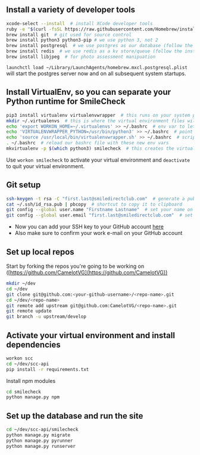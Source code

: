 ## Install a variety of developer tools

```bash
xcode-select --install  # install XCode developer tools
ruby -e "$(curl -fsSL https://raw.githubusercontent.com/Homebrew/install/master/install)"  # install HomeBrew
brew install git  # git used for source control
brew install python3 python3-pip # we use python 3, not 2
brew install postgresql  # we use postgres as our database (follow the instructions this command spits out too)
brew install redis  # we use redis as a kv store/queue (follow the instructions for this one as well)
brew install libjpeg  # for photo assessment manipuation
```
`launchctl load ~/Library/LaunchAgents/homebrew.mxcl.postgresql.plist` will start the postgres server now and on all subsequent system startups.
## Install VirtualEnv, so you can separate your Python runtime for SmileCheck

```bash
pip3 install virtualenv virtualenvwrapper  # this runs on your system python
mkdir ~/.virtualenvs  # this is where the virtual environment files will live
echo 'export WORKON_HOME=~/.virtualenvs' >> ~/.bashrc  # env var to let virtualenv know where to keep files
echo 'VIRTUALENVWRAPPER_PYTHON=/usr/bin/python3' >> ~/.bashrc  # point it to correct python version
echo 'source /usr/local/bin/virtualenvwrapper.sh' >> ~/.bashrc  # script that sets up aliases
. ~/.bashrc  # reload our bashrc file with these new env vars
mkvirtualenv -p $(which python3) smilecheck  # this creates the virtual environment
```

Use `workon smilecheck` to activate your virtual environment and `deactivate` to quit your virtual environment.

## Git setup

```bash
ssh-keygen -t rsa -C "first.last@smiledirectclub.com"  # generate a public/private keypair
cat ~/.ssh/id_rsa.pub | pbcopy  # shortcut to copy it to clipboard
git config --global user.name "Firstname Lastname"  # set your name on commit messages
git config --global user.email "first.last@smiledirectclub.com"  # set your email on commit messages
```

* Now you can add your SSH key to your GitHub account [here](https://github.com/settings/ssh)
* Also make sure to confirm your work e-mail on your GitHub account

## Set up local repos
Start by forking the repos you're going to be working on ([https://github.com/CamelotVG](https://github.com/CamelotVG))
```bash
mkdir ~/dev
cd ~/dev
git clone git@github.com:<your-github-username>/<repo-name>.git
cd ~/dev/<repo-name>
git remote add upstream git@github.com:CamelotVG/<repo-name>.git
git remote update
git branch -u upstream/develop
```

## Activate your virtual environment and install dependencies
```bash
workon scc
cd ~/dev/scc-api
pip install -r requirements.txt
```
Install npm modules
```bash
cd smilecheck
python manage.py npm
```

## Set up the database and run the site
```bash
cd ~/dev/scc-api/smilecheck
python manage.py migrate
python manage.py pyrunner
python manage.py runserver
```